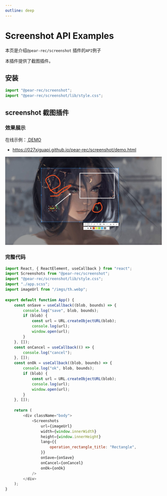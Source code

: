```yaml
---
outline: deep
---
```


# Screenshot API Examples

本页是介绍`@pear-rec/screenshot` 插件的`API`例子

本插件提供了截图插件。

## 安装

```js
import "@pear-rec/screenshot";
import "@pear-rec/screenshot/lib/style.css";
```

## screenshot 截图插件

### 效果展示

在线示例：<a href="/pear-rec/screenshot/demo.html" target="_blank"> DEMO </a>

- https://027xiguapi.github.io/pear-rec/screenshot/demo.html

<center>
  <img src="/imgs/screenshot.jpg"/>
</center>

### 完整代码

```js
import React, { ReactElement, useCallback } from "react";
import Screenshots from "@pear-rec/screenshot";
import "@pear-rec/screenshot/lib/style.css";
import "./app.scss";
import imageUrl from "/imgs/th.webp";

export default function App() {
	const onSave = useCallback((blob, bounds) => {
		console.log("save", blob, bounds);
		if (blob) {
			const url = URL.createObjectURL(blob);
			console.log(url);
			window.open(url);
		}
	}, []);
	const onCancel = useCallback(() => {
		console.log("cancel");
	}, []);
	const onOk = useCallback((blob, bounds) => {
		console.log("ok", blob, bounds);
		if (blob) {
			const url = URL.createObjectURL(blob);
			console.log(url);
			window.open(url);
		}
	}, []);

	return (
		<div className="body">
			<Screenshots
				url={imageUrl}
				width={window.innerWidth}
				height={window.innerHeight}
				lang={{
					operation_rectangle_title: "Rectangle",
				}}
				onSave={onSave}
				onCancel={onCancel}
				onOk={onOk}
			/>
		</div>
	);
}
```
